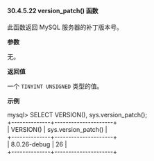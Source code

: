 #### 30.4.5.22 version_patch() 函数

此函数返回 MySQL 服务器的补丁版本号。

**参数**

无。

**返回值**

一个 `TINYINT UNSIGNED` 类型的值。

**示例**

mysql> SELECT VERSION(), sys.version_patch();  
+--------------+---------------------+  
| VERSION()    | sys.version_patch() |  
+--------------+---------------------+  
| 8.0.26-debug |                  26 |  
+--------------+---------------------+  